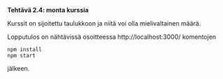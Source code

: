**Tehtävä 2.4: monta kurssia**

Kurssit on sijoitettu taulukkoon ja niitä voi olla mielivaltainen määrä.

Lopputulos on nähtävissä osoitteessa http://localhost:3000/ komentojen

    npm install
    npm start

jälkeen.
